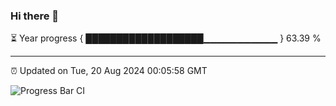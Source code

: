 ### Hi there 👋

⏳ Year progress { ███████████████████▁▁▁▁▁▁▁▁▁▁▁ } 63.39 %

---

⏰ Updated on Tue, 20 Aug 2024 00:05:58 GMT

![Progress Bar CI](https://github.com/liununu/liununu/workflows/Progress%20Bar%20CI/badge.svg)
